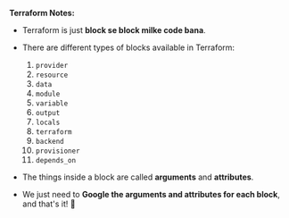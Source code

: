 **Terraform Notes:**  

- Terraform is just **block se block milke code bana**.  
- There are different types of blocks available in Terraform:  

  1. `provider`  
  2. `resource`  
  3. `data`  
  4. `module`  
  5. `variable`  
  6. `output`  
  7. `locals`  
  8. `terraform`  
  9. `backend`  
  10. `provisioner`  
  11. `depends_on`  

- The things inside a block are called **arguments** and **attributes**.  
- We just need to **Google the arguments and attributes for each block**, and that's it! 🚀  